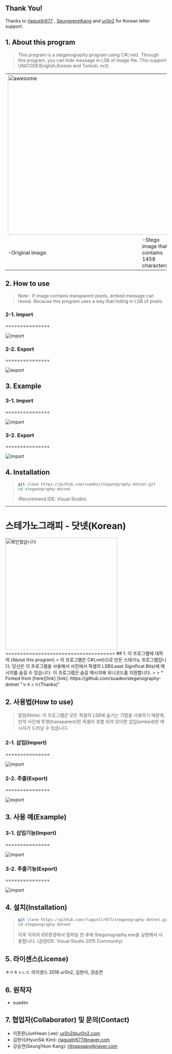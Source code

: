 ## Thank You!

Thanks to  [rlagustlr677][link1] , [SeungyeonKang][link2] and [ur0n2][link3] for Korean letter support.

[link1]: https://github.com/rlagustlr677
[link2]: https://github.com/SeungyeonKang
[link3]: https://github.com/ur0n2

## 1. About this program
> This program is a steganography program using C#(.net). Through this program, you can hide message in LSB of image file. This support UNICODE(English,Korean and Turkish, ect).


 <table>
   <tr> 
     <td  colspan='2'>
        <img width="500" src="http://1.bp.blogspot.com/_j3RPy6BIF9U/S7Ex_dPQmkI/AAAAAAAAAEA/zDWlpSp0X4I/s1600/masa4.jpg" alt="awesome" />
     </td>
   </tr>
   <tr>
      <td style="width:600px;">-Original image</td> <td> -Stego image that contains 1458 characters</td>
   </tr>
 </table>


## 2. How to use
> Note : If image contains transparent pixels, embed message can reveal. Because this program uses a way that hiding in LSB of pixels.

### 2-1. Import
===============

 <img src="https://ur0n2.com/githu/im2.png" alt="import">

### 2-2. Export
===============

 <img src="https://ur0n2.com/githu/ex.png" alt="export">


## 3. Example
### 3-1. Import
===============

 <img src="https://ur0n2.com/githu/imp.png" alt="import">

### 3-2. Export
===============

 <img src="https://ur0n2.com/githu/exp.png" alt="import">



## 4. Installation
>```bash
>git clone https://github.com/suadev/steganography-dotnet.git
>cd steganography-dotnet
>```
>(Recommand IDE: Visual Studio)

------------

# 스테가노그래피 - 닷넷(Korean)
 <img src="https://ur0n2.com/githu/gdgtse.png" alt="확인했습니다" height="350" width="350">
=====================================
## 1. 이 프로그램에 대하여 (About this program)
> 이 프로그램은 C#(.net)으로 만든 스테가노 프로그램입니다. 당신은 이 프로그램을 사용해서 사진에서 픽셀의 LSB(Least Significat Bits)에 메시지를 숨길 수 있습니다. 이 프로그램은 숨길 메시지에 유니코드를 지원합니다.
>
> * Forked from [here][link]
[link]: https://github.com/suadev/steganography-dotnet "ㄳㅎㅅㅇ(Thanks)"

## 2. 사용법(How to use)
> 알림(Note): 이 프로그램은 모든 픽셀의 LSB에 숨기는 기법을 사용하기 때문에, 만약 사진에 투명(transparent)한 픽셀이 포함 되어 있다면 삽입(embed)한 메시지가 드러날 수 있습니다.

### 2-1. 삽입(Import)
===============

<img src="https://ur0n2.com/githu/im2.png" alt="import">

### 2-2. 추출(Export)
===============

<img src="https://ur0n2.com/githu/ex.png" alt="export">


## 3. 사용 예(Example)
### 3-1. 삽입기능(Import)
===============

<img src="https://ur0n2.com/githu/imp.png" alt="import">

### 3-2. 추출기능(Export)
===============

<img src="https://ur0n2.com/githu/exp.png" alt="import">



## 4. 설치(Installation)
>```bash
>git clone https://github.com/rlagustlr677/steganography-dotnet.git
>cd steganography-dotnet
>```
>이후 각자의 IDE환경에서 컴파일 한 후에 Steganography.exe을 실행해서 사용합니다. (권장IDE: Visual Studio 2015 Community)

## 5. 라이센스(License)
ㅎㅇㅎㅅㄴㄷ 라이센스 2016 ur0n2, 김현식, 강승연

## 6. 원작자
* suadev

## 7. 협업자(Collaborator) 및 문의(Contact)
* 이준환(JunHwan Lee): ur0n2@ur0n2.com
* 김현식(HyunSik Kim): rlagustlr677@naver.com
* 강승연(SeungYeon Kang): rillyppoppy@naver.com
